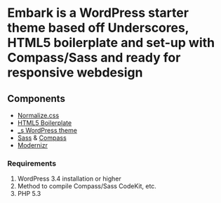# Embark is a WordPress starter theme based off Underscores, HTML5 boilerplate and set-up with Compass/Sass and ready for responsive webdesign

## Components

* [Normalize.css](http://necolas.github.com/normalize.css/)
* [HTML5 Boilerplate](http://html5boilerplate.com)
* [_s WordPress theme](https://github.com/Automattic/_s)
* [Sass](http://sass-lang.com) & [Compass](http://compass-style.org)
* [Modernizr](http://modernizr.com/)


### Requirements

1. WordPress 3.4 installation or higher
2. Method to compile Compass/Sass CodeKit, etc.
3. PHP 5.3


